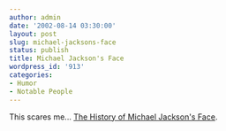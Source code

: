 ```yaml
---
author: admin
date: '2002-08-14 03:30:00'
layout: post
slug: michael-jacksons-face
status: publish
title: Michael Jackson's Face
wordpress_id: '913'
categories:
- Humor
- Notable People
---
```

This scares me... <a href="http://anomalies-unlimited.com/Jackson.html">The History of Michael Jackson's Face</a>.
